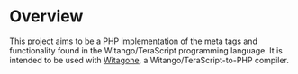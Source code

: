 # Overview

This project aims to be a PHP implementation of the meta tags and functionality found in the Witango/TeraScript programming language. It is intended to be used with [Witagone], a Witango/TeraScript-to-PHP compiler.

[Witagone]: https://github.com/inli3u/witangone
